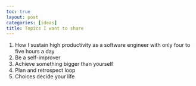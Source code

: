 ```yaml
---
toc: true
layout: post
categories: [ideas]
title: Topics I want to share
---
```

1. How I sustain high productivity as a software engineer with only four to five hours a day
2. Be a self-improver 
3. Achieve something bigger than yourself
4. Plan and retrospect loop
5. Choices decide your life
